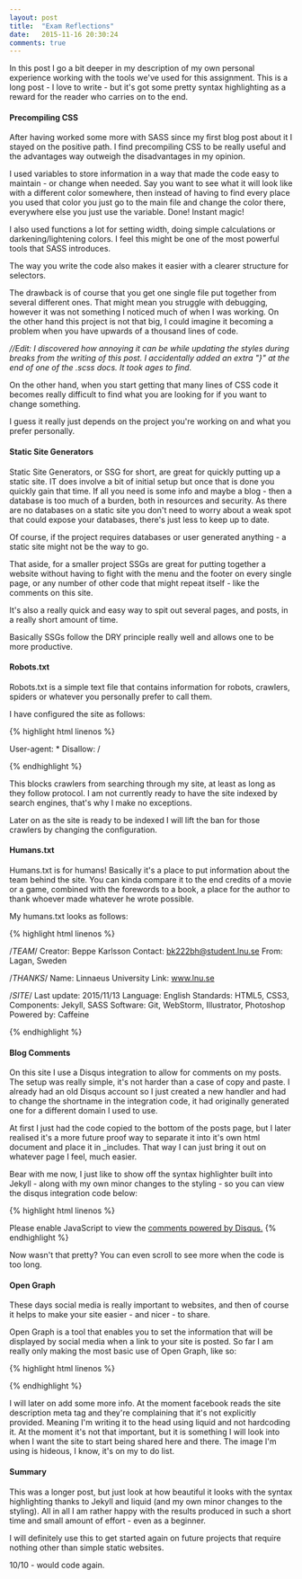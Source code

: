 ```yaml
---
layout: post
title:  "Exam Reflections"
date:   2015-11-16 20:30:24
comments: true
---
```

In this post I go a bit deeper in my description of my own personal experience working with the tools we've used for this assignment.
This is a long post - I love to write - but it's got some pretty syntax highlighting as a reward for the reader who carries on to the end.

#### Precompiling CSS
After having worked some more with SASS since my first blog post about it I stayed on the positive path.
I find precompiling CSS to be really useful and the advantages way outweigh the disadvantages in my opinion.

I used variables to store information in a way that made the code easy to maintain - or change when needed.
Say you want to see what it will look like with a different color somewhere,
then instead of having to find every place you used that color you just go to the main file and change the color there,
everywhere else you just use the variable. Done! Instant magic!

I also used functions a lot for setting width, doing simple calculations or darkening/lightening colors.
I feel this might be one of the most powerful tools that SASS introduces.

The way you write the code also makes it easier with a clearer structure for selectors.

The drawback is of course that you get one single file put together from several different ones.
That might mean you struggle with debugging, however it was not something I noticed much of when I was working.
On the other hand this project is not that big,
I could imagine it becoming a problem when you have upwards of a thousand lines of code.

*//Edit: I discovered how annoying it can be while updating the styles during breaks from the writing of this post.
I accidentally added an extra "}" at the end of one of the .scss docs. It took ages to find.*

On the other hand, when you start getting that many lines of CSS code it becomes really difficult to find what you are looking for if you want to change something.

I guess it really just depends on the project you're working on and what you prefer personally.

#### Static Site Generators
Static Site Generators, or SSG for short, are great for quickly putting up a static site.
IT does involve a bit of initial setup but once that is done you quickly gain that time.
If all you need is some info and maybe a blog - then a database is too much of a burden, both in resources and security.
As there are no databases on a static site you don't need to worry about a weak spot that could expose your databases,
there's just less to keep up to date.

Of course, if the project requires databases or user generated anything - a static site might not be the way to go.

That aside, for a smaller project SSGs are great for putting together a website without having to fight with the menu and the footer on every single page,
or any number of other code that might repeat itself - like the comments on this site.

It's also a really quick and easy way to spit out several pages, and posts, in a really short amount of time.

Basically SSGs follow the DRY principle really well and allows one to be more productive.

#### Robots.txt
Robots.txt is a simple text file that contains information for robots,
crawlers, spiders or whatever you personally prefer to call them.

I have configured the site as follows:

{% highlight html linenos %}

User-agent: *
Disallow: /

{% endhighlight %}

This blocks crawlers from searching through my site, at least as long as they follow protocol.
I am not currently ready to have the site indexed by search engines,
that's why I make no exceptions.

Later on as the site is ready to be indexed I will lift the ban for those crawlers by changing the configuration.

#### Humans.txt
Humans.txt is for humans! Basically it's a place to put information about the team behind the site.
You can kinda compare it to the end credits of a movie or a game,
combined with the forewords to a book, a place for the author to thank whoever made whatever he wrote possible.

My humans.txt looks as follows:

{% highlight html linenos %}

/*TEAM*/
Creator: Beppe Karlsson
Contact: bk222bh@student.lnu.se
From: Lagan, Sweden

/*THANKS*/
Name: Linnaeus University
Link: www.lnu.se

/*SITE*/
Last update: 2015/11/13
Language: English
Standards: HTML5, CSS3,
Components: Jekyll, SASS
Software: Git, WebStorm, Illustrator, Photoshop
Powered by: Caffeine

{% endhighlight %}

#### Blog Comments
On this site I use a Disqus integration to allow for comments on my posts.
The setup was really simple, it's not harder than a case of copy and paste.
I already had an old Disqus account so I just created a new handler and had to change the shortname in the integration code,
it had originally generated one for a different domain I used to use.

At first I just had the code copied to the bottom of the posts page,
but I later realised it's a more future proof way to separate it into it's own html document and place it in _includes.
That way I can just bring it out on whatever page I feel, much easier.

Bear with me now, I just like to show off the syntax highlighter built into Jekyll -
along with my own minor changes to the styling -
so you can view the disqus integration code below:

{% highlight html linenos %}

<div id="disqus_thread"></div>
<script>
    /**
     *  RECOMMENDED CONFIGURATION VARIABLES: EDIT AND UNCOMMENT THE SECTION BELOW TO INSERT DYNAMIC VALUES FROM YOUR PLATFORM OR CMS.
     *  LEARN WHY DEFINING THESE VARIABLES IS IMPORTANT: https://disqus.com/admin/universalcode/#configuration-variables
     */
    /*
     var disqus_config = function () {
     this.page.url = PAGE_URL;  // Replace PAGE_URL with your page's canonical URL variable
     this.page.identifier = PAGE_IDENTIFIER; // Replace PAGE_IDENTIFIER with your page's unique identifier variable
     };
     */
    (function() {  // DON'T EDIT BELOW THIS LINE
        var d = document, s = d.createElement('script');

        s.src = '//beppekarlsson.disqus.com/embed.js';

        s.setAttribute('data-timestamp', +new Date());
        (d.head || d.body).appendChild(s);
    })();
</script>
<noscript>Please enable JavaScript to view the <a href="https://disqus.com/?ref_noscript" rel="nofollow">comments powered by Disqus.</a></noscript>
{% endhighlight %}

Now wasn't that pretty? You can even scroll to see more when the code is too long.

#### Open Graph
These days social media is really important to websites, and then of course it helps to make your site easier - and nicer - to share.

Open Graph is a tool that enables you to set the information that will be displayed by social media when a link to your site is posted.
So far I am really only making the most basic use of Open Graph, like so:

{% highlight html linenos %}

<meta property="og:title" content="Beppe Karlsson" />
<meta property="og:type" content="website" />
<meta property="og:url" content="http://beppek.github.io/" />
<meta property="og:image" content="http://beppek.github.io/img/bk.png" />

{% endhighlight %}

I will later on add some more info.
At the moment facebook reads the site description meta tag and they're complaining that it's not explicitly provided.
Meaning I'm writing it to the head using liquid and not hardcoding it.
At the moment it's not that important,
but it is something I will look into when I want the site to start being shared here and there.
The image I'm using is hideous, I know, it's on my to do list.

#### Summary
This was a longer post,
but just look at how beautiful it looks with the syntax highlighting thanks to Jekyll and liquid
(and my own minor changes to the styling).
All in all I am rather happy with the results produced in such a short time and small amount of effort - even as a beginner.

I will definitely use this to get started again on future projects that require nothing other than simple static websites.

10/10 - would code again.
